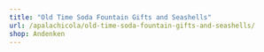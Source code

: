 ```yaml
---
title: "Old Time Soda Fountain Gifts and Seashells"
url: /apalachicola/old-time-soda-fountain-gifts-and-seashells/
shop: Andenken
---
```

